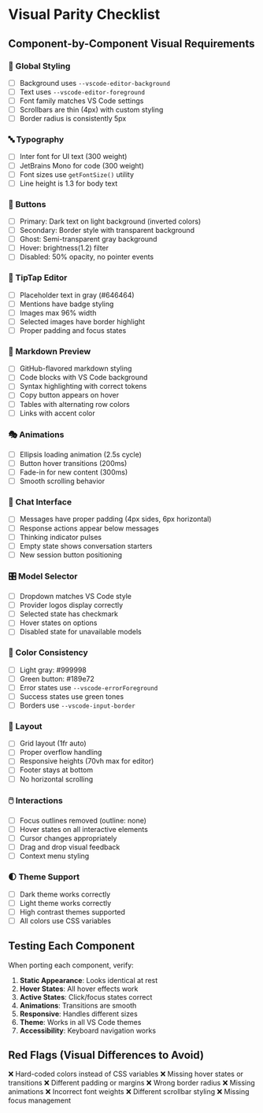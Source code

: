 # Visual Parity Checklist

## Component-by-Component Visual Requirements

### 🎨 Global Styling
- [ ] Background uses `--vscode-editor-background`
- [ ] Text uses `--vscode-editor-foreground`
- [ ] Font family matches VS Code settings
- [ ] Scrollbars are thin (4px) with custom styling
- [ ] Border radius is consistently 5px

### 🔤 Typography
- [ ] Inter font for UI text (300 weight)
- [ ] JetBrains Mono for code (300 weight)
- [ ] Font sizes use `getFontSize()` utility
- [ ] Line height is 1.3 for body text

### 🎯 Buttons
- [ ] Primary: Dark text on light background (inverted colors)
- [ ] Secondary: Border style with transparent background
- [ ] Ghost: Semi-transparent gray background
- [ ] Hover: brightness(1.2) filter
- [ ] Disabled: 50% opacity, no pointer events

### 📝 TipTap Editor
- [ ] Placeholder text in gray (#646464)
- [ ] Mentions have badge styling
- [ ] Images max 96% width
- [ ] Selected images have border highlight
- [ ] Proper padding and focus states

### 📖 Markdown Preview
- [ ] GitHub-flavored markdown styling
- [ ] Code blocks with VS Code background
- [ ] Syntax highlighting with correct tokens
- [ ] Copy button appears on hover
- [ ] Tables with alternating row colors
- [ ] Links with accent color

### 🎭 Animations
- [ ] Ellipsis loading animation (2.5s cycle)
- [ ] Button hover transitions (200ms)
- [ ] Fade-in for new content (300ms)
- [ ] Smooth scrolling behavior

### 💬 Chat Interface
- [ ] Messages have proper padding (4px sides, 6px horizontal)
- [ ] Response actions appear below messages
- [ ] Thinking indicator pulses
- [ ] Empty state shows conversation starters
- [ ] New session button positioning

### 🎛️ Model Selector
- [ ] Dropdown matches VS Code style
- [ ] Provider logos display correctly
- [ ] Selected state has checkmark
- [ ] Hover states on options
- [ ] Disabled state for unavailable models

### 🎨 Color Consistency
- [ ] Light gray: #999998
- [ ] Green button: #189e72
- [ ] Error states use `--vscode-errorForeground`
- [ ] Success states use green tones
- [ ] Borders use `--vscode-input-border`

### 📐 Layout
- [ ] Grid layout (1fr auto)
- [ ] Proper overflow handling
- [ ] Responsive heights (70vh max for editor)
- [ ] Footer stays at bottom
- [ ] No horizontal scrolling

### 🖱️ Interactions
- [ ] Focus outlines removed (outline: none)
- [ ] Hover states on all interactive elements
- [ ] Cursor changes appropriately
- [ ] Drag and drop visual feedback
- [ ] Context menu styling

### 🌓 Theme Support
- [ ] Dark theme works correctly
- [ ] Light theme works correctly
- [ ] High contrast themes supported
- [ ] All colors use CSS variables

## Testing Each Component

When porting each component, verify:

1. **Static Appearance**: Looks identical at rest
2. **Hover States**: All hover effects work
3. **Active States**: Click/focus states correct
4. **Animations**: Transitions are smooth
5. **Responsive**: Handles different sizes
6. **Theme**: Works in all VS Code themes
7. **Accessibility**: Keyboard navigation works

## Red Flags (Visual Differences to Avoid)

❌ Hard-coded colors instead of CSS variables
❌ Missing hover states or transitions
❌ Different padding or margins
❌ Wrong border radius
❌ Missing animations
❌ Incorrect font weights
❌ Different scrollbar styling
❌ Missing focus management